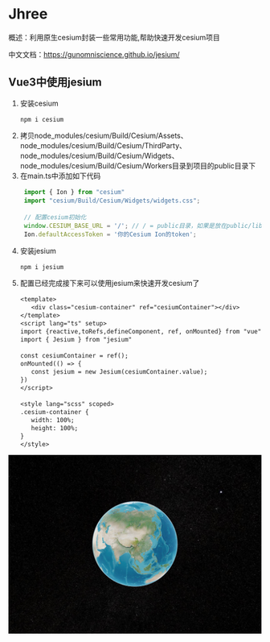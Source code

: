 # Jhree

概述：利用原生cesium封装一些常用功能,帮助快速开发cesium项目

中文文档：https://gunomniscience.github.io/jesium/


## Vue3中使用jesium

1. 安装cesium
   ```
   npm i cesium
   ```
2. 拷贝node_modules/cesium/Build/Cesium/Assets、node_modules/cesium/Build/Cesium/ThirdParty、node_modules/cesium/Build/Cesium/Widgets、node_modules/cesium/Build/Cesium/Workers目录到项目的public目录下
3. 在main.ts中添加如下代码
   ```ts
    import { Ion } from "cesium"
    import "cesium/Build/Cesium/Widgets/widgets.css";

    // 配置cesium初始化
    window.CESIUM_BASE_URL = '/'; // / = public目录，如果是放在public/libs/cesium下面那么应该写：/libs/cesium/
    Ion.defaultAccessToken = '你的Cesium Ion的token';
   ```
5. 安装jesium
   ```
   npm i jesium
   ```
6. 配置已经完成接下来可以使用jesium来快速开发cesium了
   ```vue
   <template>
      <div class="cesium-container" ref="cesiumContainer"></div>
   </template>
   <script lang="ts" setup>
   import {reactive,toRefs,defineComponent, ref, onMounted} from "vue"
   import { Jesium } from "jesium"

   const cesiumContainer = ref();
   onMounted(() => {
      const jesium = new Jesium(cesiumContainer.value);
   })
   </script>

   <style lang="scss" scoped>
   .cesium-container {
      width: 100%;
      height: 100%;
   }
   </style>

   ```

![](./public/images/preview.png)